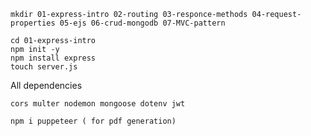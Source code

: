 ```
mkdir 01-express-intro 02-routing 03-responce-methods 04-request-properties 05-ejs 06-crud-mongodb 07-MVC-pattern
```
```
cd 01-express-intro
npm init -y
npm install express
touch server.js
```
All dependencies
```
cors multer nodemon mongoose dotenv jwt 
```
```
npm i puppeteer ( for pdf generation)
```
